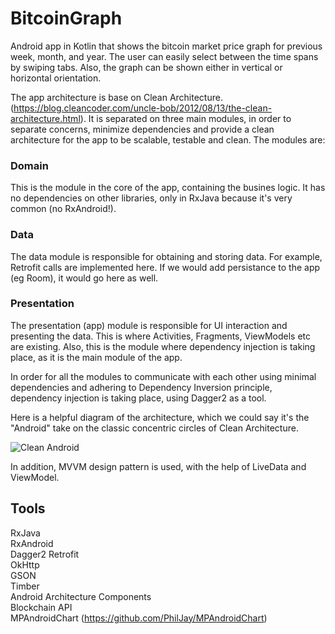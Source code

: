 # BitcoinGraph
Android app in Kotlin that shows the bitcoin market price graph for previous week, month, and year. The user can easily select between the time spans by swiping 
tabs. Also, the graph can be shown either in vertical or horizontal orientation. 

The app architecture is base on Clean Architecture. (https://blog.cleancoder.com/uncle-bob/2012/08/13/the-clean-architecture.html).
It is separated on three main modules, in order to separate concerns, minimize dependencies and provide a clean architecture for the app to be scalable, testable and clean. 
The modules are: 
### Domain
This is the module in the core of the app, containing the busines logic. It has no dependencies on other libraries, only in RxJava because it's very common (no RxAndroid!).

### Data 
The data module is responsible for obtaining and storing data. For example, Retrofit calls are implemented here. If we would add persistance to the app (eg Room), it would
go here as well. 

### Presentation
The presentation (app) module is responsible for UI interaction and presenting the data. This is where Activities, Fragments, ViewModels etc are existing.
Also, this is the module where dependency injection is taking place, as it is the main module of the app. 

In order for all the modules to communicate with each other using minimal dependencies and adhering to Dependency Inversion principle, dependency injection is taking place, using Dagger2 as a tool. 

Here is a helpful diagram of the architecture, which we could say it's the "Android" take on the classic concentric circles of Clean Architecture.

![Clean Android](https://miro.medium.com/max/1888/1*vcnYWWn_zhNk6I30meBaPg.png)

In addition, MVVM design pattern is used, with the help of LiveData and ViewModel.

## Tools
RxJava\
RxAndroid\
Dagger2
Retrofit\
OkHttp\
GSON\
Timber\
Android Architecture Components\
Blockchain API\
MPAndroidChart (https://github.com/PhilJay/MPAndroidChart)
